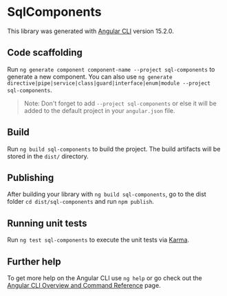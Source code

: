 # SqlComponents

This library was generated with [Angular CLI](https://github.com/angular/angular-cli) version 15.2.0.

## Code scaffolding

Run `ng generate component component-name --project sql-components` to generate a new component. You can also use `ng generate directive|pipe|service|class|guard|interface|enum|module --project sql-components`.
> Note: Don't forget to add `--project sql-components` or else it will be added to the default project in your `angular.json` file. 

## Build

Run `ng build sql-components` to build the project. The build artifacts will be stored in the `dist/` directory.

## Publishing

After building your library with `ng build sql-components`, go to the dist folder `cd dist/sql-components` and run `npm publish`.

## Running unit tests

Run `ng test sql-components` to execute the unit tests via [Karma](https://karma-runner.github.io).

## Further help

To get more help on the Angular CLI use `ng help` or go check out the [Angular CLI Overview and Command Reference](https://angular.io/cli) page.
